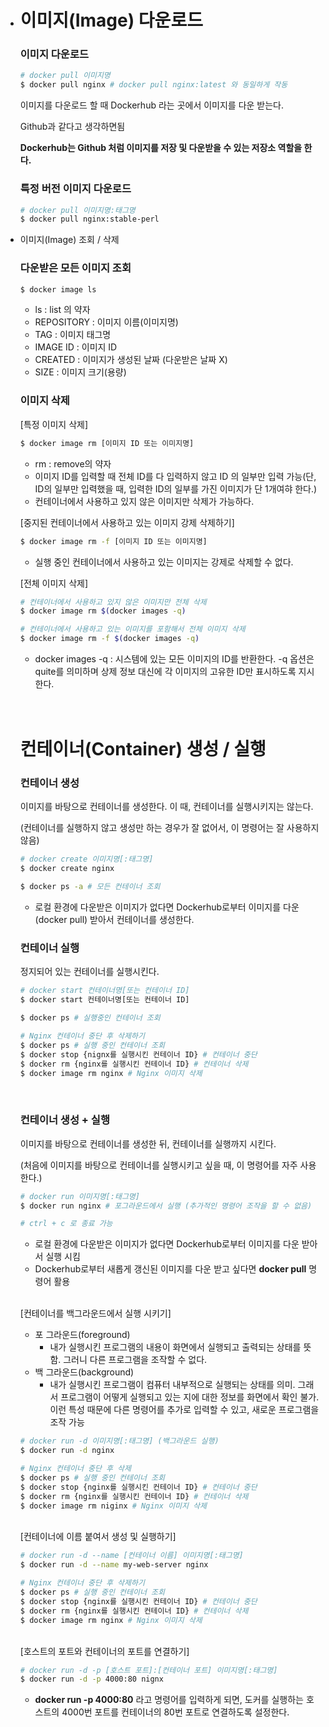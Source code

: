 - # 이미지(Image) 다운로드
    
    ### 이미지 다운로드
    
    ```bash
    # docker pull 이미지명
    $ docker pull nginx # docker pull nginx:latest 와 동일하게 작동
    ```
    
    이미지를 다운로드 할 때 Dockerhub 라는 곳에서 이미지를 다운 받는다.
    
    Github과 같다고 생각하면됨
    
    **Dockerhub는 Github 처럼 이미지를 저장 및 다운받을 수 있는 저장소 역할을 한다.**
    
    ### 특정 버전 이미지 다운로드
    
    ```bash
    # docker pull 이미지명:태그명
    $ docker pull nginx:stable-perl
    ```
    
- 이미지(Image) 조회 / 삭제
    
    ### 다운받은 모든 이미지 조회
    
    ```bash
    $ docker image ls
    ```
    
    - ls : list 의 약자
    - REPOSITORY : 이미지 이름(이미지명)
    - TAG : 이미지 태그명
    - IMAGE ID : 이미지 ID
    - CREATED : 이미지가 생성된 날짜 (다운받은 날짜 X)
    - SIZE : 이미지 크기(용량)
    
    ### 이미지 삭제
    
    [특정 이미지 삭제]
    
    ```bash
    $ docker image rm [이미지 ID 또는 이미지명]
    ```
    
    - rm : remove의 약자
    - 이미지 ID를 입력할 때 전체 ID를 다 입력하지 않고 ID 의 일부만 입력 가능(단, ID의 일부만 입력했을 때, 입력한 ID의 일부를 가진 이미지가 단 1개여햐 한다.)
    - 컨테이너에서 사용하고 있지 않은 이미지만 삭제가 가능하다.
    
    [중지된 컨테이너에서 사용하고 있는 이미지 강제 삭제하기]
    
    ```bash
    $ docker image rm -f [이미지 ID 또는 이미지명]
    ```
    
    - 실행 중인 컨테이너에서 사용하고 있는 이미지는 강제로 삭제할 수 없다.
    
    [전체 이미지 삭제]
    
    ```bash
    # 컨테이너에서 사용하고 있지 않은 이미지만 전체 삭제
    $ docker image rm $(docker images -q)
    
    # 컨테이너에서 사용하고 있는 이미지를 포함해서 전체 이미지 삭제
    $ docker image rm -f $(docker images -q)
    ```
    
    - docker images -q : 시스템에 있는 모든 이미지의 ID를 반환한다. -q 옵션은 quite를 의미하며 상제 정보 대신에 각 이미지의 고유한 ID만 표시하도록 지시한다.
    <br>
    <br>
    
    # 컨테이너(Container) 생성 / 실행
    
    ### 컨테이너 생성
    
    이미지를 바탕으로 컨테이너를 생성한다. 이 때, 컨테이너를 실행시키지는 않는다.
    
    (컨테이너를 실행하지 않고 생성만 하는 경우가 잘 없어서, 이 명령어는 잘 사용하지 않음)
    
    ```bash
    # docker create 이미지명[:태그명]
    $ docker create nginx
    
    $ docker ps -a # 모든 컨테이너 조회
    ```
    
    - 로컬 환경에 다운받은 이미지가 없다면 Dockerhub로부터 이미지를 다운 (docker pull) 받아서 컨테이너를 생성한다.
    
    ### 컨테이너 실행
    
    정지되어 있는 컨테이너를 실행시킨다.
    
    ```bash
    # docker start 컨테이너명[또는 컨테이너 ID]
    $ docker start 컨테이너명[또는 컨테이너 ID]
    
    $ docker ps # 실행중인 컨테이너 조회
    
    # Nginx 컨테이너 중단 후 삭제하기
    $ docker ps # 실행 중인 컨테이너 조회
    $ docker stop {nignx를 실행시킨 컨테이너 ID} # 컨테이너 중단
    $ docker rm {nginx를 실행시킨 컨테이너 ID} # 컨테이너 삭제
    $ docker image rm nginx # Nginx 이미지 삭제
    ```    
    <br>

    ### 컨테이너 생성 + 실행
    
    이미지를 바탕으로 컨테이너를 생성한 뒤, 컨테이너를 실행까지 시킨다.
    
    (처음에 이미지를 바탕으로 컨테이너를 실행시키고 싶을 때, 이 명령어를 자주 사용한다.)
    
    ```bash
    # docker run 이미지명[:태그명]
    $ docker run nginx # 포그라운드에서 실행 (추가적인 명령어 조작을 할 수 없음)
    
    # ctrl + c 로 종료 가능
    ```
    
    - 로컬 환경에 다운받은 이미지가 없다면 Dockerhub로부터 이미지를 다운 받아서 실행 시킴
    - Dockerhub로부터 새롭게 갱신된 이미지를 다운 받고 싶다면 **docker pull** 명령어 활용

    <br>

    [컨테이너를 백그라운드에서 실행 시키기]
    
    - 포 그라운드(foreground)
        - 내가 실행시킨 프로그램의 내용이 화면에서 실행되고 출력되는 상태를 뜻함. 그러니 다른 프로그램을 조작할 수 없다.
    - 백 그라운드(background)
        - 내가 실행시킨 프로그램이 컴퓨터 내부적으로 실행되는 상태를 의미. 그래서 프로그램이 어떻게 실행되고 있는 지에 대한 정보를 화면에서 확인 불가. 이런 특성 때문에 다른 명령어를 추가로 입력할 수 있고, 새로운 프로그램을 조작 가능
    
    ```bash
    # docker run -d 이미지명[:태그명] (백그라운드 실행)
    $ docker run -d nginx
    
    # Nginx 컨테이너 중단 후 삭제
    $ docker ps # 실행 중인 컨테이너 조회
    $ docker stop {nginx를 실행시킨 컨테이너 ID} # 컨테이너 중단
    $ docker rm {nginx를 실행시킨 컨테이너 ID} # 컨테이너 삭제
    $ docker image rm niginx # Nginx 이미지 삭제
    ```
    <br>
    [컨테이너에 이름 붙여서 생성 및 실행하기]
    
    ```bash
    # docker run -d --name [컨테이너 이름] 이미지명[:태그명]
    $ docker run -d --name my-web-server nginx
    
    # Nginx 컨테이너 중단 후 삭제하기
    $ docker ps # 실행 중인 컨테이너 조회
    $ docker stop {nginx를 실행시킨 컨테이너 ID} # 컨테이너 중단
    $ docker rm {nginx를 실행시킨 컨테이너 ID} # 컨테이너 삭제
    $ docker image rm nginx # Nginx 이미지 삭제
    ```
    <br>
    [호스트의 포트와 컨테이너의 포트를 연결하기]
    
    ```bash
    # docker run -d -p [호스트 포트]:[컨테이너 포트] 이미지명[:태그명]
    $ docker run -d -p 4000:80 nignx
    ```
    
    - **docker run -p 4000:80** 라고 명령어를 입력하게 되면, 도커를 실행하는 호스트의 4000번 포트를 컨테이너의 80번 포트로 연결하도록 설정한다.